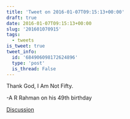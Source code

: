 ```yaml
---
title: 'Tweet on 2016-01-07T09:15:13+00:00'
draft: true
date: 2016-01-07T09:15:13+00:00
slug: '201601070915'
tags:
  - tweets
is_tweet: true
tweet_info:
  id: '684906098172624896'
  type: 'post'
  is_thread: False
---
```




Thank God, I Am Not Fifty.

-A R Rahman on his 49th birthday

[Discussion](https://x.com/sytelus/status/684906098172624896)
